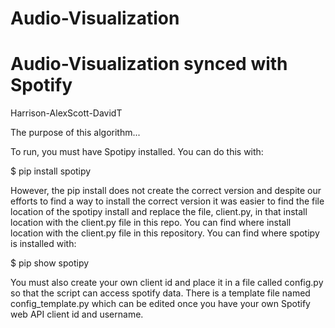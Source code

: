 # Audio-Visualization
# Audio-Visualization synced with Spotify
Harrison-AlexScott-DavidT

The purpose of this algorithm...

To run, you must have Spotipy installed. You can do this with:

$ pip install spotipy

However, the pip install does not create the correct version and despite our
efforts to find a way to install the correct version it was easier to find the
file location of the spotipy install and replace the file, client.py, in that
install location with the client.py file in this repo. You can find where
install location with the client.py file in this repository. You can find where
spotipy is installed with:

$ pip show spotipy

You must also create your own client id and place it in a file called config.py
so that the script can access spotify data. There is a template file named
config_template.py which can be edited once you have your own Spotify web API
client id and username.
